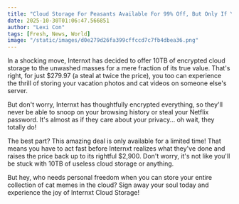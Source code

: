 ```yaml
---
title: "Cloud Storage For Peasants Available For 99% Off, But Only If You Sign Away Your Soul"
date: 2025-10-30T01:06:47.566851
author: "Lexi Con"
tags: [Fresh, News, World]
image: "/static/images/d0e279d26fa399cffccd7c7fb4dbea36.png"
---
```



In a shocking move, Internxt has decided to offer 10TB of encrypted cloud storage to the unwashed masses for a mere fraction of its true value. That's right, for just $279.97 (a steal at twice the price), you too can experience the thrill of storing your vacation photos and cat videos on someone else's server.

But don't worry, Internxt has thoughtfully encrypted everything, so they'll never be able to snoop on your browsing history or steal your Netflix password. It's almost as if they care about your privacy... oh wait, they totally do!

The best part? This amazing deal is only available for a limited time! That means you have to act fast before Internxt realizes what they've done and raises the price back up to its rightful $2,900. Don't worry, it's not like you'll be stuck with 10TB of useless cloud storage or anything.

But hey, who needs personal freedom when you can store your entire collection of cat memes in the cloud? Sign away your soul today and experience the joy of Internxt Cloud Storage!